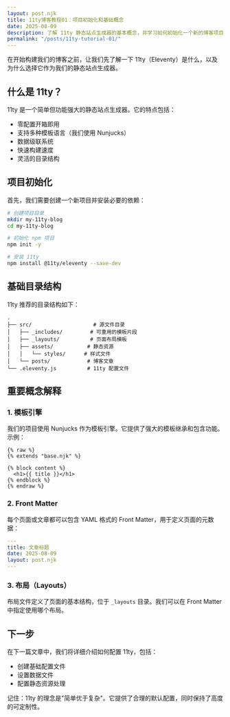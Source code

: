 ```yaml
---
layout: post.njk
title: 11ty博客教程01：项目初始化和基础概念
date: 2025-08-09
description: 了解 11ty 静态站点生成器的基本概念，并学习如何初始化一个新的博客项目
permalink: "/posts/11ty-tutorial-01/"
---
```


在开始构建我们的博客之前，让我们先了解一下 11ty（Eleventy）是什么，以及为什么选择它作为我们的静态站点生成器。

## 什么是 11ty？

11ty 是一个简单但功能强大的静态站点生成器。它的特点包括：

- 零配置开箱即用
- 支持多种模板语言（我们使用 Nunjucks）
- 数据级联系统
- 快速构建速度
- 灵活的目录结构

## 项目初始化

首先，我们需要创建一个新项目并安装必要的依赖：

```bash
# 创建项目目录
mkdir my-11ty-blog
cd my-11ty-blog

# 初始化 npm 项目
npm init -y

# 安装 11ty
npm install @11ty/eleventy --save-dev
```

## 基础目录结构

11ty 推荐的目录结构如下：

```
.
├── src/                    # 源文件目录
│   ├── _includes/         # 可重用的模板片段
│   ├── _layouts/          # 页面布局模板
│   ├── assets/           # 静态资源
│   │   └── styles/      # 样式文件
│   └── posts/            # 博客文章
└── .eleventy.js          # 11ty 配置文件
```

## 重要概念解释

### 1. 模板引擎

我们的项目使用 Nunjucks 作为模板引擎。它提供了强大的模板继承和包含功能。示例：

```nunjucks
{% raw %}
{% extends "base.njk" %}

{% block content %}
  <h1>{{ title }}</h1>
{% endblock %}
{% endraw %}
```

### 2. Front Matter

每个页面或文章都可以包含 YAML 格式的 Front Matter，用于定义页面的元数据：

```yaml
---
title: 文章标题
date: 2025-08-09
layout: post.njk
---
```

### 3. 布局（Layouts）

布局文件定义了页面的基本结构，位于 `_layouts` 目录。我们可以在 Front Matter 中指定使用哪个布局。

## 下一步

在下一篇文章中，我们将详细介绍如何配置 11ty，包括：
- 创建基础配置文件
- 设置数据文件
- 配置静态资源处理

记住：11ty 的理念是"简单优于复杂"。它提供了合理的默认配置，同时保持了高度的可定制性。
